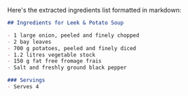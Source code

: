 Here's the extracted ingredients list formatted in markdown:

```markdown
## Ingredients for Leek & Potato Soup

- 1 large onion, peeled and finely chopped
- 2 bay leaves
- 700 g potatoes, peeled and finely diced
- 1.2 litres vegetable stock
- 150 g fat free fromage frais
- Salt and freshly ground black pepper

### Servings
- Serves 4
```
